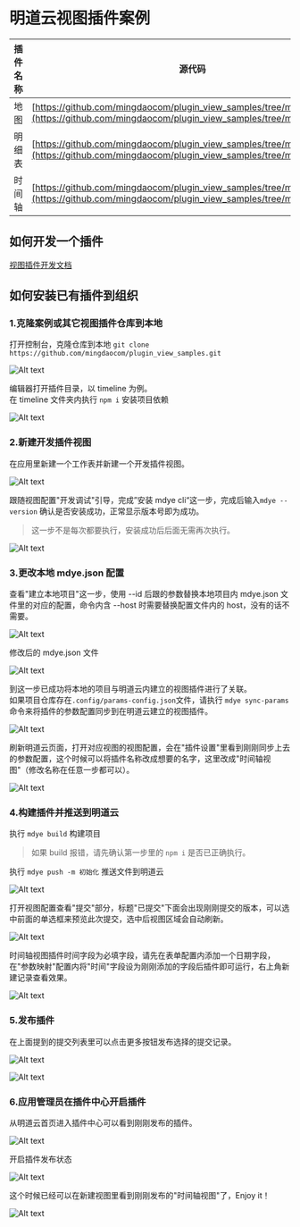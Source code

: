 # 明道云视图插件案例

| 插件名称 | 源代码                                                                                                                                           |
| -------- | ------------------------------------------------------------------------------------------------------------------------------------------------ |
| 地图     | [https://github.com/mingdaocom/plugin_view_samples/tree/master/map](https://github.com/mingdaocom/plugin_view_samples/tree/master/map)           |
| 明细表   | [https://github.com/mingdaocom/plugin_view_samples/tree/master/table](https://github.com/mingdaocom/plugin_view_samples/tree/master/table)       |
| 时间轴   | [https://github.com/mingdaocom/plugin_view_samples/tree/master/timeline](https://github.com/mingdaocom/plugin_view_samples/tree/master/timeline) |

## 如何开发一个插件

[视图插件开发文档](https://help.mingdao.com/extensions/developer/view/)

## 如何安装已有插件到组织

### 1.克隆案例或其它视图插件仓库到本地

打开控制台，克隆仓库到本地
`git clone https://github.com/mingdaocom/plugin_view_samples.git`

![Alt text](https://filepub.mingdao.com/plugin_view_examples/image.png)

编辑器打开插件目录，以 timeline 为例。  
在 timeline 文件夹内执行 `npm i` 安装项目依赖

![Alt text](https://filepub.mingdao.com/plugin_view_examples/editor.png)

### 2.新建开发插件视图

在应用里新建一个工作表并新建一个开发插件视图。

![Alt text](https://filepub.mingdao.com/plugin_view_examples/image-1.png)

跟随视图配置"开发调试"引导，完成”安装 mdye cli“这一步，完成后输入`mdye --version` 确认是否安装成功，正常显示版本号即为成功。

> 这一步不是每次都要执行，安装成功后后面无需再次执行。

![Alt text](https://filepub.mingdao.com/plugin_view_examples/image-2.png)

### 3.更改本地 mdye.json 配置

查看"建立本地项目"这一步，使用 --id 后跟的参数替换本地项目内 mdye.json 文件里的对应的配置，命令内含 --host 时需要替换配置文件内的 host，没有的话不需要。

![Alt text](https://filepub.mingdao.com/plugin_view_examples/image--1.png)

修改后的 mdye.json 文件

![Alt text](https://filepub.mingdao.com/plugin_view_examples/image--2.png)

到这一步已成功将本地的项目与明道云内建立的视图插件进行了关联。  
如果项目仓库存在`.config/params-config.json`文件，请执行 `mdye sync-params` 命令来将插件的参数配置同步到在明道云建立的视图插件。

![Alt text](https://filepub.mingdao.com/plugin_view_examples/image--3.png)

刷新明道云页面，打开对应视图的视图配置，会在"插件设置"里看到刚刚同步上去的参数配置，这个时候可以将插件名称改成想要的名字，这里改成"时间轴视图"（修改名称在任意一步都可以）。

![Alt text](https://filepub.mingdao.com/plugin_view_examples/image-20.png)

### 4.构建插件并推送到明道云

执行 `mdye build` 构建项目

> 如果 build 报错，请先确认第一步里的 `npm i` 是否已正确执行。

执行 `mdye push -m 初始化` 推送文件到明道云

![Alt text](https://filepub.mingdao.com/plugin_view_examples/image--4.png)

打开视图配置查看"提交"部分，标题"已提交"下面会出现刚刚提交的版本，可以选中前面的单选框来预览此次提交，选中后视图区域会自动刷新。

![Alt text](https://filepub.mingdao.com/plugin_view_examples/image-10.png)

时间轴视图插件时间字段为必填字段，请先在表单配置内添加一个日期字段，在"参数映射"配置内将"时间"字段设为刚刚添加的字段后插件即可运行，右上角新建记录查看效果。

![Alt text](https://filepub.mingdao.com/plugin_view_examples/image-12.png)

### 5.发布插件

在上面提到的提交列表里可以点击更多按钮发布选择的提交记录。

![Alt text](https://filepub.mingdao.com/plugin_view_examples/image-13.png)

![Alt text](https://filepub.mingdao.com/plugin_view_examples/image-14.png)

### 6.应用管理员在插件中心开启插件

从明道云首页进入插件中心可以看到刚刚发布的插件。

![Alt text](https://filepub.mingdao.com/plugin_view_examples/image-27.png)

开启插件发布状态

![Alt text](https://filepub.mingdao.com/plugin_view_examples/image-26.png)

这个时候已经可以在新建视图里看到刚刚发布的"时间轴视图"了，Enjoy it！

![Alt text](https://filepub.mingdao.com/plugin_view_examples/image-18.png)

<!-- <style> img { max-width: 800px;  height: auto; } </style> -->
